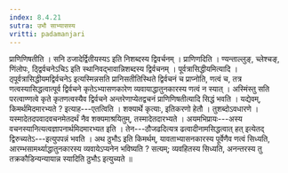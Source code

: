 ```yaml
---
index: 8.4.21
sutra: उभौ साभ्यासस्य
vritti: padamanjari
---
```


 प्राणिणिषतीति । सनि ठजादेर्द्वितीयस्यऽ इति निशब्दस्य द्विवर्चनम् । प्राणिणदिति । ण्यन्ताल्लुङ्, च्लेश्चङ्, णिंलोपः, ठ्द्विर्वचनेऽचिऽ इति स्थानिवद्भावान्निशब्दस्य द्विर्वचनम् । पूर्वत्रासिद्धीयमित्यादि । ठ्पूर्वत्रासिद्धीयमद्विर्वचनेऽ इत्यस्मिन्नसति प्रानिसतीतिस्थिते द्विर्वचनं च प्राप्नोति, णत्वं च, तत्र णत्वस्यासिद्धत्वात्पूर्व द्विर्वचने कृतेऽभ्यासणकारेण व्यवायाद्धातुनकारस्य णत्वं न स्यात् । अस्मिंस्तु सति परत्वाण्णत्वे कृते कृतणत्वस्यैव द्विर्वचने अन्तरेणाप्येतद्वचनं प्राणिणिषतीत्यादि सिद्धं भवति । यद्येवम्, किमर्थमिदमारभ्यते ? इत्याह---एतत्विति । शक्यार्थे कृत्याः, इतिकरणो हेतौ । तुशब्दोऽवधारणे । यस्मादेतदपवादवचनमेतदर्थं नैव शक्यमाश्रयितुम्, तस्मादेतदारभ्यते । अयमभिप्रायः---अस्य वचनस्यानित्यत्वज्ञापनार्थमिदमारभ्यत इति । तेन---ठौजढदित्यत्र ढत्वादीनामसिद्धत्वात् हत् इत्येतद् द्विरुच्यतेऽ---इत्युपपन्नं भवति । अथ ठुभौऽ इति किमर्थम्, यावताभ्यासनकारस्य पूर्वेणैव णत्वं सिध्यति, आरम्भसामर्थ्याद्धातुनकारस्य व्यवायेऽप्यनेन भविष्यति ? सत्यम्; व्यवहितस्य सिध्यति, अनन्तरस्य तु तक्रकौडिन्यन्यायान्न स्यादिति ठुभौऽ इत्युच्यते ॥